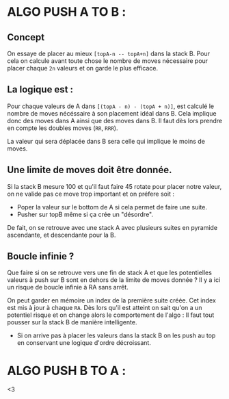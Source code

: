 # ALGO PUSH A TO B :
## Concept
 On essaye de placer au mieux `[topA-n -- topA+n]`  dans la stack B.
 Pour cela on calcule avant toute chose le nombre de moves nécessaire pour
 placer chaque `2n` valeurs et on garde le plus efficace.
 
## La logique est :
 Pour chaque valeurs de A dans `[(topA - n) - (topA + n)]`, est
 calculé le nombre de moves nécéssaire à son placement idéal dans B.
 Cela implique donc des moves dans A ainsi que des moves dans B.
 Il faut dès lors prendre en compte les doubles moves (`RR`, `RRR`).

 La valeur qui sera déplacée dans B sera celle qui implique le moins de moves.
 
## Une limite de moves doit être donnée.
 Si la stack B mesure 100 et qu'il faut faire 45 rotate pour placer
 notre valeur, on ne valide pas ce move trop important et on préfere soit :
 - Poper la valeur sur le bottom de A si cela permet de faire une suite.
 - Pusher sur topB même si ça crée un "désordre".

 De fait, on se retrouve avec une stack A avec plusieurs suites en pyramide
 ascendante, et descendante pour la B.


## Boucle infinie ?
 Que faire si on se retrouve vers une fin de stack A et que les potentielles
 valeurs à push sur B sont en dehors de la limite de moves donnée ?
 Il y a ici un risque de boucle infinie à RA sans arrêt.

 On peut garder en mémoire un index de la première suite créée. Cet index
 est mis à jour à chaque `RA`.
 Dès lors qu'il est atteint on sait qu'on a un potentiel risque et on change
 alors le comportement de l'algo :
 Il faut tout pousser sur la stack B de manière intelligente.
 - Si on arrive pas à placer les valeurs dans la stack B on les push au top en conservant une logique d'ordre décroissant.


# ALGO PUSH B TO A :

 <3
